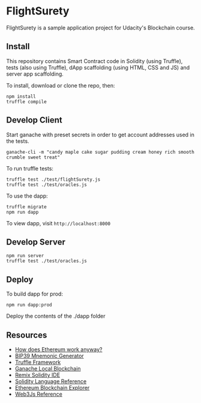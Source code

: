 # FlightSurety

FlightSurety is a sample application project for Udacity's Blockchain course.

## Install

This repository contains Smart Contract code in Solidity (using Truffle), tests (also using Truffle), dApp scaffolding (using HTML, CSS and JS) and server app scaffolding.

To install, download or clone the repo, then:

    npm install
    truffle compile

## Develop Client

Start ganache with preset secrets in order to get account addresses used in the tests.

    ganache-cli -m "candy maple cake sugar pudding cream honey rich smooth crumble sweet treat"

To run truffle tests:

    truffle test ./test/flightSurety.js
    truffle test ./test/oracles.js

To use the dapp:

    truffle migrate
    npm run dapp

To view dapp, visit `http://localhost:8000`

## Develop Server

    npm run server
    truffle test ./test/oracles.js

## Deploy

To build dapp for prod:

    npm run dapp:prod

Deploy the contents of the ./dapp folder

## Resources

* [How does Ethereum work anyway?](https://medium.com/@preethikasireddy/how-does-ethereum-work-anyway-22d1df506369)
* [BIP39 Mnemonic Generator](https://iancoleman.io/bip39/)
* [Truffle Framework](http://truffleframework.com/)
* [Ganache Local Blockchain](http://truffleframework.com/ganache/)
* [Remix Solidity IDE](https://remix.ethereum.org/)
* [Solidity Language Reference](http://solidity.readthedocs.io/en/v0.4.24/)
* [Ethereum Blockchain Explorer](https://etherscan.io/)
* [Web3Js Reference](https://github.com/ethereum/wiki/wiki/JavaScript-API)
